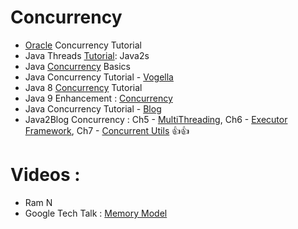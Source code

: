 # Concurrency
* [Oracle](https://docs.oracle.com/javase/tutorial/essential/concurrency/) Concurrency Tutorial
* Java Threads [Tutorial](http://www.java2s.com/Tutorials/Java/Java_Thread/index.htm): Java2s
* Java [Concurrency](https://www.ibm.com/developerworks/library/j-jvmc2/index.html) Basics
* Java Concurrency Tutorial - [Vogella](http://www.vogella.com/tutorials/JavaConcurrency/article.html)
* Java 8 [Concurrency](http://winterbe.com/posts/2015/04/07/java8-concurrency-tutorial-thread-executor-examples/) Tutorial
* Java 9 Enhancement : [Concurrency](https://www.javaworld.com/article/3198904/learn-java/java-9s-other-new-enhancements-part-6-concurrency.html)
* Java Concurrency Tutorial - [Blog](http://java-latte.blogspot.in/p/concurrency.html)
* Java2Blog Concurrency :  Ch5 - [MultiThreading](https://java2blog.com/java-thread-example/), 
Ch6 - [Executor Framework](https://java2blog.com/java-threadpoolexecutor-example/), 
Ch7 - [Concurrent Utils](https://java2blog.com/concurrenthashmap-in-java/) :+1::+1:

# Videos :
* Ram N
* Google Tech Talk : [Memory Model](https://www.youtube.com/watch?v=WTVooKLLVT8)
